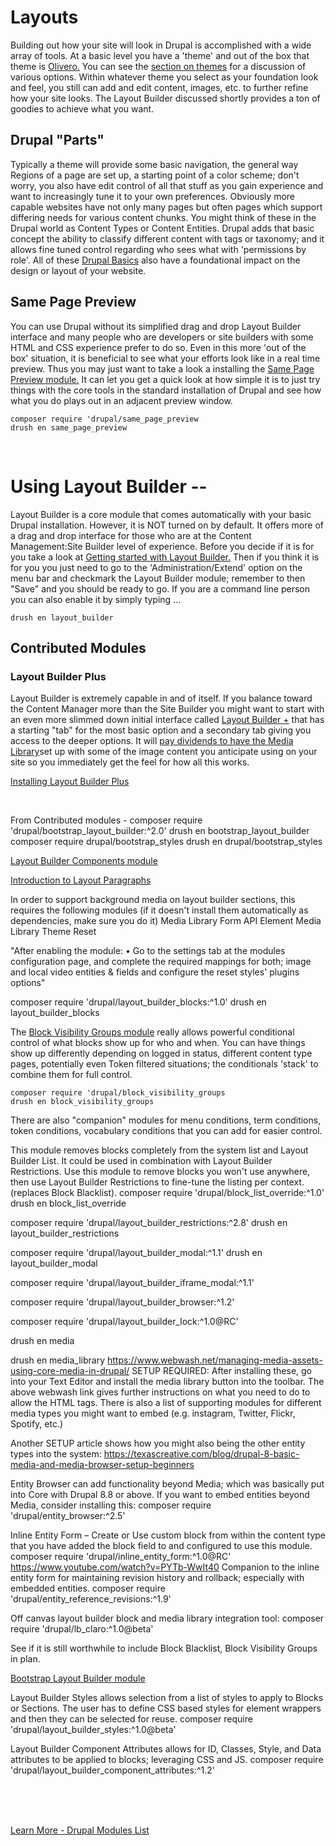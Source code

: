 
# Layouts

Building out how your site will look in Drupal is accomplished with a wide array of tools.  At a basic level you have a 'theme' and out of the box that theme is [Olivero.](https://armtec.services/theme/olivero.html)  You can see the [section on themes](theme/frontoverview.md) for a discussion of various options.  Within whatever theme you select as your foundation look and feel, you still can add and edit content, images, etc. to further refine how your site looks.  The Layout Builder discussed shortly provides a ton of goodies to achieve what you want.

## Drupal "Parts"

Typically a theme will provide some basic navigation, the general way Regions of a page are set up, a starting point of a color scheme; don't worry, you also have edit control of all that stuff as you gain experience and want to increasingly tune it to your own preferences.  Obviously more capable websites have not only many pages but often pages which support differing needs for various content chunks.  You might think of these in the Drupal world as Content Types or Content Entities.  Drupal adds that basic concept the ability to classify different content with tags or taxonomy; and it allows fine tuned control regarding who sees what with 'permissions by role'.  All of these [Drupal Basics](https://armtec.services/book/drupalbasics.html) also have a foundational impact on the design or layout of your website.<br>

## Same Page Preview
You can use Drupal without its simplified drag and drop Layout Builder interface and many people who are developers or site builders with some HTML and CSS experience prefer to do so.  Even in this more 'out of the box' situation, it is beneficial to see what your efforts look like in a real time preview. Thus you may just want to take a look a installing the [Same Page Preview module.](https://www.youtube.com/watch?v=Mh_plCpt1_A)  It can let you get a quick look at how simple it is to just try things with the core tools in the standard installation of Drupal and see how what you do plays out in an adjacent preview window.<br>

`composer require 'drupal/same_page_preview`<br>
`drush en same_page_preview`

<br>

# Using Layout Builder --

Layout Builder is a core module that comes automatically with your basic Drupal installation.  However, it is NOT turned on by default.  It offers more of a drag and drop interface for those who are at the Content Management:Site Builder level of experience.
Before you decide if it is for you take a look at [Getting started with Layout Builder.](https://www.webwash.net/getting-start-with-layout-builder-in-drupal/)  Then if you think it is for you you just need to go to the 'Administration/Extend' option on the menu bar and checkmark the Layout Builder module; remember to then "Save" and you should be ready to go.  If you are a command line person you can also enable it by simply typing ...<br>

`drush en layout_builder`

## Contributed Modules

### Layout Builder Plus

Layout Builder is extremely capable in and of itself.  If you balance toward the Content Manager more than the Site Builder you might want to start with an even more slimmed down initial interface called [Layout Builder +](https://www.youtube.com/watch?v=SYi3HmOcNyw) that has a starting "tab" for the most basic option and a secondary tab giving you access to the deeper options.  It will [pay dividends to have the Media Library](https://armtec.services/modules/media.md)set up with some of the image content you anticipate using on your site so you immediately get the feel for how all this works.<br>  

[Installing Layout Builder Plus](https://www.drupal.org/project/lb_plus)

<br>

From Contributed modules -
composer require 'drupal/bootstrap_layout_builder:^2.0'
drush en bootstrap_layout_builder
composer require drupal/bootstrap_styles
drush en drupal/bootstrap_styles

[Layout Builder Components module](https://www.drupal.org/project/layoutcomponents)

[Introduction to Layout Paragraphs](https://www.youtube.com/watch?v=yl4JN-HLqbg)



In order to support background media on layout builder sections, this requires the following modules (if it doesn't install them automatically as dependencies, make sure you do it)
Media Library Form API Element
Media Library Theme Reset

"After enabling the module:
	•	Go to the settings tab at the modules configuration page, and complete the required mappings for both; image and local video entities & fields and configure the reset styles' plugins options"

composer require 'drupal/layout_builder_blocks:^1.0'
drush en layout_builder_blocks






The [Block Visibility Groups module](https://www.youtube.com/watch?v=ZKwkaMUbJIs) really allows powerful conditional control of what blocks show up for who and when.  You can have things show up differently depending on logged in status, different content type pages, potentially even Token filtered situations; the conditionals 'stack' to combine them for full control.<br>

`composer require 'drupal/block_visibility_groups`<br>
`drush en block_visibility_groups`



There are also "companion" modules for menu conditions, term conditions, token conditions, vocabulary conditions that you can add for easier control.





This module removes blocks completely from the system list and Layout Builder List. It could be used in combination with Layout Builder Restrictions. Use this module to remove blocks you won't use anywhere, then use Layout Builder Restrictions to fine-tune the listing per context. (replaces Block Blacklist).
composer require 'drupal/block_list_override:^1.0'
drush en block_list_override

composer require 'drupal/layout_builder_restrictions:^2.8'
drush en layout_builder_restrictions

composer require 'drupal/layout_builder_modal:^1.1'
drush en layout_builder_modal

composer require 'drupal/layout_builder_iframe_modal:^1.1'

composer require 'drupal/layout_builder_browser:^1.2'

composer require 'drupal/layout_builder_lock:^1.0@RC'


drush en media

drush en media_library
https://www.webwash.net/managing-media-assets-using-core-media-in-drupal/
SETUP REQUIRED: After installing these, go into your Text Editor and install the media library button into the toolbar. The above webwash link gives further instructions on what you need to do to allow the HTML tags.  There is also a list of supporting modules for different media types you might want to embed (e.g. instagram, Twitter, Flickr, Spotify, etc.)

Another SETUP article shows how you might also being the other entity types into the system:  https://texascreative.com/blog/drupal-8-basic-media-and-media-browser-setup-beginners

Entity Browser can add functionality beyond Media; which was basically put into Core with Drupal 8.8 or above.  If you want to embed entities beyond Media, consider installing this:
composer require 'drupal/entity_browser:^2.5'


Inline Entity Form – Create or Use custom block from within the content type that you have added the block field to and configured to use this module.
composer require 'drupal/inline_entity_form:^1.0@RC'
https://www.youtube.com/watch?v=PYTb-WwIt40
Companion to the inline entity form for maintaining revision history and rollback; especially with embedded entities.
composer require 'drupal/entity_reference_revisions:^1.9'


Off canvas layout builder block and media library integration tool:
composer require 'drupal/lb_claro:^1.0@beta'

See if it is still worthwhile to include Block Blacklist, Block Visibility Groups in plan.


[Bootstrap Layout Builder module](https://www.droptica.com/blog/streamlined-layout-builder-overview-bootstrap-layout-builder-module/)

Layout Builder Styles allows selection from a list of styles to apply to Blocks or Sections. The user has to define CSS based styles for element wrappers and then they can be selected for reuse. 
composer require 'drupal/layout_builder_styles:^1.0@beta'


Layout Builder Component Attributes allows for ID, Classes, Style, and Data attributes to be applied to blocks; leveraging CSS and JS.
composer require 'drupal/layout_builder_component_attributes:^1.2'

<br>
<br>
<br>

[Learn More - Drupal Modules List](../chapters.md#drupal-modules)

